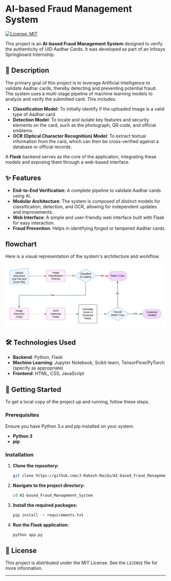 # AI-based Fraud Management System

[![License: MIT](https://img.shields.io/badge/License-MIT-yellow.svg)](https://opensource.org/licenses/MIT)

This project is an **AI-based Fraud Management System** designed to verify the authenticity of UID Aadhar Cards. It was developed as part of an Infosys Springboard Internship.

## 📜 Description

The primary goal of this project is to leverage Artificial Intelligence to validate Aadhar cards, thereby detecting and preventing potential fraud. The system uses a multi-stage pipeline of machine learning models to analyze and verify the submitted card. This includes:

* **Classification Model**: To initially identify if the uploaded image is a valid type of Aadhar card.
* **Detection Model**: To locate and isolate key features and security elements on the card, such as the photograph, QR code, and official emblems.
* **OCR (Optical Character Recognition) Model**: To extract textual information from the card, which can then be cross-verified against a database or official records.

A **Flask** backend serves as the core of the application, integrating these models and exposing them through a web-based interface.

## ✨ Features

* **End-to-End Verification**: A complete pipeline to validate Aadhar cards using AI.
* **Modular Architecture**: The system is composed of distinct models for classification, detection, and OCR, allowing for independent updates and improvements.
* **Web Interface**: A simple and user-friendly web interface built with Flask for easy interaction.
* **Fraud Prevention**: Helps in identifying forged or tampered Aadhar cards.

##  flowchart

Here is a visual representation of the system's architecture and workflow.


![flowchart of applicaton](https://github.com/J-Rakesh-Naidu/AI-based_Fraud_Management_System/blob/main/flowchart.jpeg)


## 🛠️ Technologies Used

* **Backend**: Python, Flask
* **Machine Learning**: Jupyter Notebook, Scikit-learn, TensorFlow/PyTorch (specify as appropriate)
* **Frontend**: HTML, CSS, JavaScript

## 🚀 Getting Started

To get a local copy of the project up and running, follow these steps.

### Prerequisites

Ensure you have Python 3.x and pip installed on your system.

* **Python 3**
* **pip**

### Installation

1.  **Clone the repository:**
    ```sh
    git clone https://github.com/J-Rakesh-Naidu/AI-based_Fraud_Management_System.git
    ```
2.  **Navigate to the project directory:**
    ```sh
    cd AI-based_Fraud_Management_System
    ```
3.  **Install the required packages:**
    ```sh
    pip install -r requirements.txt
    ```
4.  **Run the Flask application:**
    ```sh
    python app.py
    ```

## 📄 License

This project is distributed under the MIT License. See the `LICENSE` file for more information.

---
